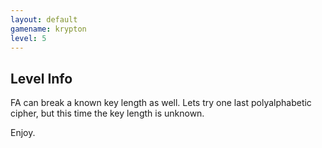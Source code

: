 ```yaml
---
layout: default
gamename: krypton
level: 5
---
```

Level Info
----------

FA can break a known key length as well. Lets try one last
polyalphabetic cipher, but this time the key length is unknown.

Enjoy.


